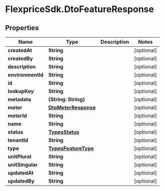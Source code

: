 # FlexpriceSdk.DtoFeatureResponse

## Properties

Name | Type | Description | Notes
------------ | ------------- | ------------- | -------------
**createdAt** | **String** |  | [optional] 
**createdBy** | **String** |  | [optional] 
**description** | **String** |  | [optional] 
**environmentId** | **String** |  | [optional] 
**id** | **String** |  | [optional] 
**lookupKey** | **String** |  | [optional] 
**metadata** | **{String: String}** |  | [optional] 
**meter** | [**DtoMeterResponse**](DtoMeterResponse.md) |  | [optional] 
**meterId** | **String** |  | [optional] 
**name** | **String** |  | [optional] 
**status** | [**TypesStatus**](TypesStatus.md) |  | [optional] 
**tenantId** | **String** |  | [optional] 
**type** | [**TypesFeatureType**](TypesFeatureType.md) |  | [optional] 
**unitPlural** | **String** |  | [optional] 
**unitSingular** | **String** |  | [optional] 
**updatedAt** | **String** |  | [optional] 
**updatedBy** | **String** |  | [optional] 



